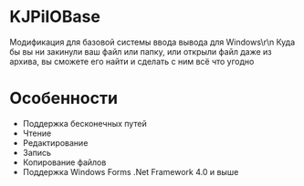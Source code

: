 # KJPiIOBase
Модификация для базовой системы ввода вывода для Windows\r\n
Куда бы вы ни закинули ваш файл или папку, или открыли файл даже из архива, вы сможете его найти и сделать с ним всё что угодно
# Особенности
* Поддержка бесконечных путей
* Чтение
* Редактирование
* Запись
* Копирование файлов
* Поддержка Windows Forms .Net Framework 4.0 и выше
